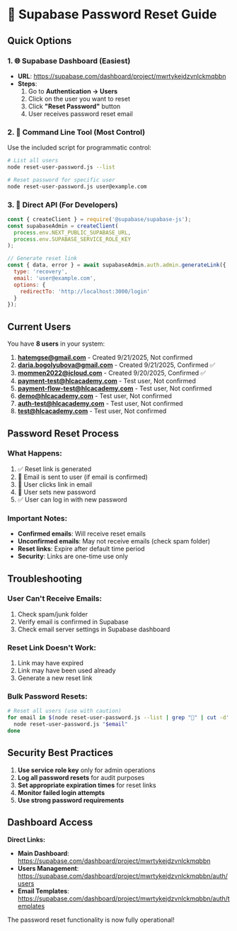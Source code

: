 # 🔐 Supabase Password Reset Guide

## Quick Options

### 1. 🌐 **Supabase Dashboard (Easiest)**
- **URL**: https://supabase.com/dashboard/project/mwrtykejdzvnlckmqbbn
- **Steps**:
  1. Go to **Authentication → Users**
  2. Click on the user you want to reset
  3. Click **"Reset Password"** button
  4. User receives password reset email

### 2. 🔧 **Command Line Tool (Most Control)**
Use the included script for programmatic control:

```bash
# List all users
node reset-user-password.js --list

# Reset password for specific user
node reset-user-password.js user@example.com
```

### 3. 📧 **Direct API (For Developers)**
```javascript
const { createClient } = require('@supabase/supabase-js');
const supabaseAdmin = createClient(
  process.env.NEXT_PUBLIC_SUPABASE_URL,
  process.env.SUPABASE_SERVICE_ROLE_KEY
);

// Generate reset link
const { data, error } = await supabaseAdmin.auth.admin.generateLink({
  type: 'recovery',
  email: 'user@example.com',
  options: {
    redirectTo: 'http://localhost:3000/login'
  }
});
```

## Current Users

You have **8 users** in your system:

1. **hatemgse@gmail.com** - Created 9/21/2025, Not confirmed
2. **daria.bogolyubova@gmail.com** - Created 9/21/2025, Confirmed ✅
3. **mommen2022@icloud.com** - Created 9/20/2025, Confirmed ✅
4. **payment-test@hlcacademy.com** - Test user, Not confirmed
5. **payment-flow-test@hlcacademy.com** - Test user, Not confirmed
6. **demo@hlcacademy.com** - Test user, Not confirmed
7. **auth-test@hlcacademy.com** - Test user, Not confirmed
8. **test@hlcacademy.com** - Test user, Not confirmed

## Password Reset Process

### What Happens:
1. ✅ Reset link is generated
2. 📧 Email is sent to user (if email is confirmed)
3. 🔗 User clicks link in email
4. 🔐 User sets new password
5. ✅ User can log in with new password

### Important Notes:
- **Confirmed emails**: Will receive reset emails
- **Unconfirmed emails**: May not receive emails (check spam folder)
- **Reset links**: Expire after default time period
- **Security**: Links are one-time use only

## Troubleshooting

### User Can't Receive Emails:
1. Check spam/junk folder
2. Verify email is confirmed in Supabase
3. Check email server settings in Supabase dashboard

### Reset Link Doesn't Work:
1. Link may have expired
2. Link may have been used already
3. Generate a new reset link

### Bulk Password Resets:
```bash
# Reset all users (use with caution)
for email in $(node reset-user-password.js --list | grep "📧" | cut -d' ' -f2); do
  node reset-user-password.js "$email"
done
```

## Security Best Practices

1. **Use service role key** only for admin operations
2. **Log all password resets** for audit purposes
3. **Set appropriate expiration times** for reset links
4. **Monitor failed login attempts**
5. **Use strong password requirements**

## Dashboard Access

**Direct Links:**
- **Main Dashboard**: https://supabase.com/dashboard/project/mwrtykejdzvnlckmqbbn
- **Users Management**: https://supabase.com/dashboard/project/mwrtykejdzvnlckmqbbn/auth/users
- **Email Templates**: https://supabase.com/dashboard/project/mwrtykejdzvnlckmqbbn/auth/templates

The password reset functionality is now fully operational!

